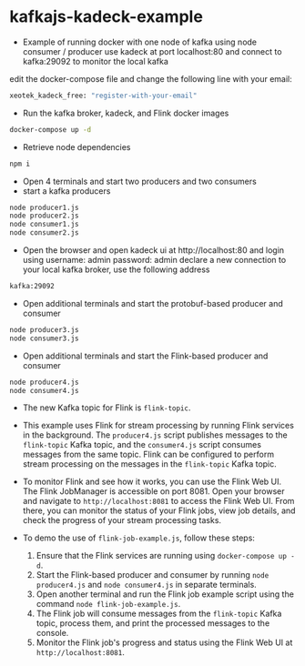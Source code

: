 # kafkajs-kadeck-example
- Example of running docker with one node of kafka using node consumer / producer 
use kadeck at port localhost:80 and connect to kafka:29092 to monitor the local kafka

edit the docker-compose file and change the following line with your email:
```sh
xeotek_kadeck_free: "register-with-your-email"
```

- Run the kafka broker, kadeck, and Flink docker images
```sh
docker-compose up -d
```

- Retrieve node dependencies
```sh
npm i
```

- Open 4 terminals and start two producers and two consumers
- start a kafka producers
```sh
node producer1.js
node producer2.js
node consumer1.js
node consumer2.js
```

- Open the browser and open kadeck ui at http://localhost:80 and login using username: admin password: admin
declare a new connection to your local kafka broker, use the following address
```sh
kafka:29092
```

- Open additional terminals and start the protobuf-based producer and consumer
```sh
node producer3.js
node consumer3.js
```

- Open additional terminals and start the Flink-based producer and consumer
```sh
node producer4.js
node consumer4.js
```

- The new Kafka topic for Flink is `flink-topic`.

- This example uses Flink for stream processing by running Flink services in the background. The `producer4.js` script publishes messages to the `flink-topic` Kafka topic, and the `consumer4.js` script consumes messages from the same topic. Flink can be configured to perform stream processing on the messages in the `flink-topic` Kafka topic.

- To monitor Flink and see how it works, you can use the Flink Web UI. The Flink JobManager is accessible on port 8081. Open your browser and navigate to `http://localhost:8081` to access the Flink Web UI. From there, you can monitor the status of your Flink jobs, view job details, and check the progress of your stream processing tasks.

- To demo the use of `flink-job-example.js`, follow these steps:
  1. Ensure that the Flink services are running using `docker-compose up -d`.
  2. Start the Flink-based producer and consumer by running `node producer4.js` and `node consumer4.js` in separate terminals.
  3. Open another terminal and run the Flink job example script using the command `node flink-job-example.js`.
  4. The Flink job will consume messages from the `flink-topic` Kafka topic, process them, and print the processed messages to the console.
  5. Monitor the Flink job's progress and status using the Flink Web UI at `http://localhost:8081`.
